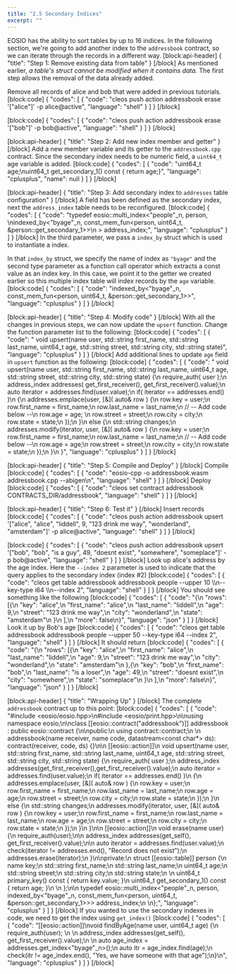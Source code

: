 ```yaml
---
title: "2.5 Secondary Indices"
excerpt: ""
---
```

EOSIO has the ability to sort tables by up to 16 indices. In the following section, we're going to add another index to the `addressbook` contract, so we can iterate through the records in a different way. 
[block:api-header]
{
  "title": "Step 1: Remove existing data from table"
}
[/block]
As mentioned earlier, *a table's struct cannot be modified when it contains data.* The first step allows the removal of the data already added.

Remove all records of alice and bob that were added in previous tutorials. 
[block:code]
{
  "codes": [
    {
      "code": "cleos push action addressbook erase '[\"alice\"]' -p alice@active",
      "language": "shell"
    }
  ]
}
[/block]

[block:code]
{
  "codes": [
    {
      "code": "cleos push action addressbook erase '[\"bob\"]' -p bob@active",
      "language": "shell"
    }
  ]
}
[/block]

[block:api-header]
{
  "title": "Step 2: Add new index member and getter"
}
[/block]
Add a new member variable and its getter to the `addressbook.cpp` contract. Since the secondary index needs to be numeric field, a `uint64_t` age variable is added. 
[block:code]
{
  "codes": [
    {
      "code": "uint64_t age;\nuint64_t get_secondary_1() const { return age;}",
      "language": "cplusplus",
      "name": null
    }
  ]
}
[/block]

[block:api-header]
{
  "title": "Step 3: Add secondary index to `addresses` table configuration"
}
[/block]
A field has been defined as the secondary index, next the  `address_index` table needs to be reconfigured.
[block:code]
{
  "codes": [
    {
      "code": "typedef eosio::multi_index<\"people\"_n, person, \nindexed_by<\"byage\"_n, const_mem_fun<person, uint64_t, &person::get_secondary_1>>\n  > address_index;",
      "language": "cplusplus"
    }
  ]
}
[/block]
In the third parameter, we pass a `index_by` struct which is used to instantiate a index. 

In that `index_by` struct, we specify the name of index as `"byage"` and the second type parameter as a function call operator which extracts a const value as an index key. In this case, we point it to the getter we created earlier so this multiple index table will index records by the `age` variable.
[block:code]
{
  "codes": [
    {
      "code": "indexed_by<\"byage\"_n, const_mem_fun<person, uint64_t, &person::get_secondary_1>>",
      "language": "cplusplus"
    }
  ]
}
[/block]

[block:api-header]
{
  "title": "Step 4: Modify code"
}
[/block]
With all the changes in previous steps, we can now update the `upsert` function. Change the function parameter list to the following:
[block:code]
{
  "codes": [
    {
      "code": "  void upsert(name user, std::string first_name, std::string last_name, uint64_t age, std::string street, std::string city, std::string state)",
      "language": "cplusplus"
    }
  ]
}
[/block]
Add additional lines to update `age` field in `upsert` function as the following:
[block:code]
{
  "codes": [
    {
      "code": "  void upsert(name user, std::string first_name, std::string last_name, uint64_t age, std::string street, std::string city, std::string state) {\n    require_auth( user );\n    address_index addresses( get_first_receiver(), get_first_receiver().value);\n    auto iterator = addresses.find(user.value);\n    if( iterator == addresses.end() )\n    {\n      addresses.emplace(user, [&]( auto& row ) {\n       row.key = user;\n       row.first_name = first_name;\n       row.last_name = last_name;\n       // -- Add code below --\n       row.age = age; \n       row.street = street;\n       row.city = city;\n       row.state = state;\n      });\n    }\n    else {\n      std::string changes;\n      addresses.modify(iterator, user, [&]( auto& row ) {\n        row.key = user;\n        row.first_name = first_name;\n        row.last_name = last_name;\n        // -- Add code below --\n        row.age = age;\n        row.street = street;\n        row.city = city;\n        row.state = state;\n      });\n    }\n  }",
      "language": "cplusplus"
    }
  ]
}
[/block]

[block:api-header]
{
  "title": "Step 5: Compile and Deploy"
}
[/block]
Compile
[block:code]
{
  "codes": [
    {
      "code": "eosio-cpp -o addressbook.wasm addressbook.cpp --abigen\n",
      "language": "shell"
    }
  ]
}
[/block]
Deploy
[block:code]
{
  "codes": [
    {
      "code": "cleos set contract addressbook CONTRACTS_DIR/addressbook",
      "language": "shell"
    }
  ]
}
[/block]

[block:api-header]
{
  "title": "Step 6: Test it"
}
[/block]
Insert records
[block:code]
{
  "codes": [
    {
      "code": "cleos push action addressbook upsert '[\"alice\", \"alice\", \"liddell\", 9, \"123 drink me way\", \"wonderland\", \"amsterdam\"]' -p alice@active",
      "language": "shell"
    }
  ]
}
[/block]

[block:code]
{
  "codes": [
    {
      "code": "cleos push action addressbook upsert '[\"bob\", \"bob\", \"is a guy\", 49, \"doesnt exist\", \"somewhere\", \"someplace\"]' -p bob@active",
      "language": "shell"
    }
  ]
}
[/block]
Look up alice's address by the age index. Here the `--index 2` parameter is used to indicate that the query applies to the secondary index (index #2)
[block:code]
{
  "codes": [
    {
      "code": "cleos get table addressbook addressbook people --upper 10 \\\n--key-type i64 \\\n--index 2",
      "language": "shell"
    }
  ]
}
[/block]
You should see something like the following
[block:code]
{
  "codes": [
    {
      "code": "{\n  \"rows\": [{\n      \"key\": \"alice\",\n      \"first_name\": \"alice\",\n      \"last_name\": \"liddell\",\n      \"age\": 9,\n      \"street\": \"123 drink me way\",\n      \"city\": \"wonderland\",\n      \"state\": \"amsterdam\"\n    }\n  ],\n  \"more\": false\n}",
      "language": "json"
    }
  ]
}
[/block]
Look it up by Bob's age
[block:code]
{
  "codes": [
    {
      "code": "cleos get table addressbook addressbook people --upper 50 --key-type i64 --index 2",
      "language": "shell"
    }
  ]
}
[/block]
It should return
[block:code]
{
  "codes": [
    {
      "code": "{\n  \"rows\": [{\n      \"key\": \"alice\",\n      \"first_name\": \"alice\",\n      \"last_name\": \"liddell\",\n      \"age\": 9,\n      \"street\": \"123 drink me way\",\n      \"city\": \"wonderland\",\n      \"state\": \"amsterdam\"\n    },{\n      \"key\": \"bob\",\n      \"first_name\": \"bob\",\n      \"last_name\": \"is a loser\",\n      \"age\": 49,\n      \"street\": \"doesnt exist\",\n      \"city\": \"somewhere\",\n      \"state\": \"someplace\"\n    }\n  ],\n  \"more\": false\n}",
      "language": "json"
    }
  ]
}
[/block]

[block:api-header]
{
  "title": "Wrapping Up"
}
[/block]
The complete `addressbook` contract up to this point:
[block:code]
{
  "codes": [
    {
      "code": "#include <eosio/eosio.hpp>\n#include <eosio/print.hpp>\n\nusing namespace eosio;\n\nclass [[eosio::contract(\"addressbook\")]] addressbook : public eosio::contract {\n\npublic:\n  using contract::contract;\n  \n  addressbook(name receiver, name code,  datastream<const char*> ds): contract(receiver, code, ds) {}\n\n  [[eosio::action]]\n  void upsert(name user, std::string first_name, std::string last_name, uint64_t age, std::string street, std::string city, std::string state) {\n    require_auth( user );\n    address_index addresses(get_first_receiver(),get_first_receiver().value);\n    auto iterator = addresses.find(user.value);\n    if( iterator == addresses.end() )\n    {\n      addresses.emplace(user, [&]( auto& row ) {\n       row.key = user;\n       row.first_name = first_name;\n       row.last_name = last_name;\n       row.age = age;\n       row.street = street;\n       row.city = city;\n       row.state = state;\n      });\n    }\n    else {\n      std::string changes;\n      addresses.modify(iterator, user, [&]( auto& row ) {\n        row.key = user;\n        row.first_name = first_name;\n        row.last_name = last_name;\n        row.age = age;\n        row.street = street;\n        row.city = city;\n        row.state = state;\n      });\n    }\n  }\n\n  [[eosio::action]]\n  void erase(name user) {\n    require_auth(user);\n\n    address_index addresses(get_self(), get_first_receiver().value);\n\n    auto iterator = addresses.find(user.value);\n    check(iterator != addresses.end(), \"Record does not exist\");\n    addresses.erase(iterator);\n  }\n\nprivate:\n  struct [[eosio::table]] person {\n    name key;\n    std::string first_name;\n    std::string last_name;\n    uint64_t age;\n    std::string street;\n    std::string city;\n    std::string state;\n  \n    uint64_t primary_key() const { return key.value; }\n    uint64_t get_secondary_1() const { return age; }\n  \n  };\n\n  typedef eosio::multi_index<\"people\"_n, person, indexed_by<\"byage\"_n, const_mem_fun<person, uint64_t, &person::get_secondary_1>>> address_index;\n  \n};",
      "language": "cplusplus"
    }
  ]
}
[/block]
If you wanted to use the secondary indexes in code, we need to get the index using `get_index()` 
[block:code]
{
  "codes": [
    {
      "code": "[[eosio::action]]\nvoid findByAge(name user, uint64_t age) {\n require_auth(user); \n \n address_index addresses(get_self(), get_first_receiver().value);\n \n auto age_index = addresses.get_index<\"byage\"_n>();\n auto itr = age_index.find(age);\n check(itr != age_index.end(), \"Yes, we have someone with that age\");\n}\n",
      "language": "cplusplus"
    }
  ]
}
[/block]